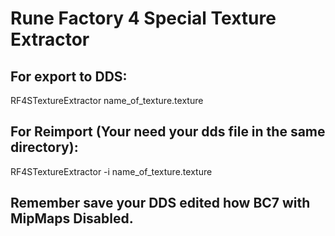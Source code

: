 # Rune Factory 4 Special Texture Extractor

## For export to DDS:
RF4STextureExtractor name_of_texture.texture
## For Reimport (Your need your dds file in the same directory):
RF4STextureExtractor -i name_of_texture.texture
## Remember save your DDS edited how BC7 with MipMaps Disabled.
